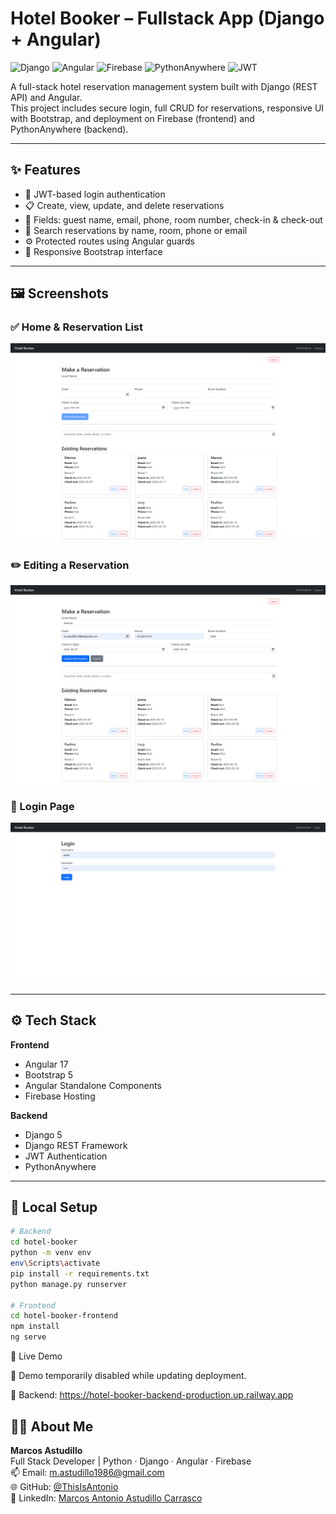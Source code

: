 # Hotel Booker – Fullstack App (Django + Angular)

![Django](https://img.shields.io/badge/Django-5.2-green?logo=django)
![Angular](https://img.shields.io/badge/Angular-17-red?logo=angular)
![Firebase](https://img.shields.io/badge/Firebase-Hosting-yellow?logo=firebase)
![PythonAnywhere](https://img.shields.io/badge/Backend-PythonAnywhere-blue?logo=python)
![JWT](https://img.shields.io/badge/Auth-JWT-orange?logo=jsonwebtokens)


A full-stack hotel reservation management system built with Django (REST API) and Angular.  
This project includes secure login, full CRUD for reservations, responsive UI with Bootstrap, and deployment on Firebase (frontend) and PythonAnywhere (backend).

---

## ✨ Features

- 🔐 JWT-based login authentication
- 📋 Create, view, update, and delete reservations
- 📧 Fields: guest name, email, phone, room number, check-in & check-out
- 🔎 Search reservations by name, room, phone or email
- ⚙️ Protected routes using Angular guards
- 📱 Responsive Bootstrap interface
<!-- - 🌍 Deployed on Firebase & PythonAnywhere -->

---

## 🖼️ Screenshots

### ✅ Home & Reservation List

![Home screen](./screenshots/HomeScreen.png)

### ✏️ Editing a Reservation

![Editing](./screenshots/EditingaReservation.png)

### 🔐 Login Page

![Login](./screenshots/Login.png)

---

## ⚙️ Tech Stack

**Frontend**  
- Angular 17  
- Bootstrap 5  
- Angular Standalone Components  
- Firebase Hosting

**Backend**  
- Django 5  
- Django REST Framework  
- JWT Authentication  
- PythonAnywhere

---

## 🚀 Local Setup

```bash
# Backend
cd hotel-booker
python -m venv env
env\Scripts\activate
pip install -r requirements.txt
python manage.py runserver

# Frontend
cd hotel-booker-frontend
npm install
ng serve
```

📡 Live Demo

🚧 Demo temporarily disabled while updating deployment.
<!--
🔗 Frontend: https://hotel-booker-frontend2.web.app 
-->
🔗 Backend: https://hotel-booker-backend-production.up.railway.app

## 👨‍💻 About Me

**Marcos Astudillo**  
Full Stack Developer | Python · Django · Angular · Firebase  
📫 Email: [m.astudillo1986@gmail.com](mailto:m.astudillo1986@gmail.com)  
🌐 GitHub: [@ThisIsAntonio](https://github.com/ThisIsAntonio)  
🔗 LinkedIn: [Marcos Antonio Astudillo Carrasco](https://www.linkedin.com/in/marcos-antonio-astudillo-carrasco/)

